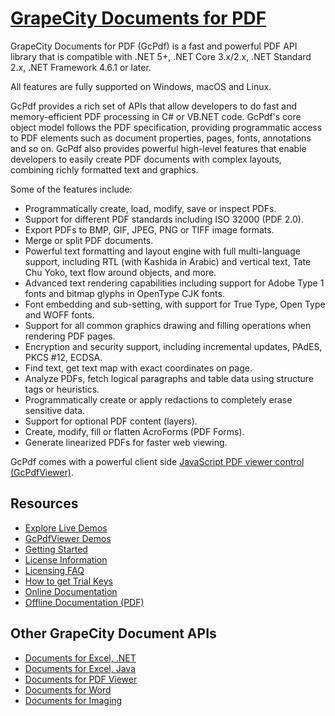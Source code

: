 # [GrapeCity Documents for PDF](https://www.grapecity.com/documents-api-pdf)

GrapeCity Documents for PDF (GcPdf) is a fast and powerful PDF API library
that is compatible with .NET 5+, .NET Core 3.x/2.x, .NET Standard 2.x,
.NET Framework 4.6.1 or later.

All features are fully supported on Windows, macOS and Linux.

GcPdf provides a rich set of APIs that allow developers to do fast and memory-efficient
PDF processing in C# or VB.NET code.
GcPdf's core object model follows the PDF specification, providing programmatic access
to PDF elements such as document properties, pages, fonts, annotations and so on.
GcPdf also provides powerful high-level features that enable developers
to easily create PDF documents with complex layouts, combining richly formatted text
and graphics.

Some of the features include:

- Programmatically create, load, modify, save or inspect PDFs.
- Support for different PDF standards including ISO 32000 (PDF 2.0).
- Export PDFs to BMP, GIF, JPEG, PNG or TIFF image formats.
- Merge or split PDF documents.
- Powerful text formatting and layout engine with full multi-language support, including RTL (with Kashida in Arabic) and vertical text, Tate Chu Yoko, text flow around objects, and more.
- Advanced text rendering capabilities including support for Adobe Type 1 fonts and bitmap glyphs in OpenType CJK fonts.
- Font embedding and sub-setting, with support for True Type, Open Type and WOFF fonts.
- Support for all common graphics drawing and filling operations when rendering PDF pages.
- Encryption and security support, including incremental updates, PAdES, PKCS #12, ECDSA.
- Find text, get text map with exact coordinates on page.
- Analyze PDFs, fetch logical paragraphs and table data using structure tags or heuristics.
- Programmatically create or apply redactions to completely erase sensitive data.
- Support for optional PDF content (layers).
- Create, modify, fill or flatten AcroForms (PDF Forms).
- Generate linearized PDFs for faster web viewing.

GcPdf comes with a powerful client side [JavaScript PDF viewer control (GcPdfViewer)](https://www.npmjs.com/package/@grapecity/gcpdfviewer).

## Resources

- [Explore Live Demos](https://www.grapecity.com/documents-api-pdf/demos)
- [GcPdfViewer Demos](https://www.grapecity.com/documents-api-pdfviewer/demos/)
- [Getting Started](https://www.grapecity.com/documents-api-pdf/docs/online/GettingStarted.html)
- [License Information](https://www.grapecity.com/documents-api-pdf/docs/online/licenseinfo.html)
- [Licensing FAQ](https://www.grapecity.com/licensing/documents-api)
- [How to get Trial Keys](https://www.grapecity.com/documents-api-pdf/docs/online/licenseinfo.html)
- [Online Documentation](https://www.grapecity.com/documents-api-pdf/docs/online/overview.html)
- [Offline Documentation (PDF)](https://www.grapecity.com/documents-api-pdf/docs/offlinehelp.pdf)

## Other GrapeCity Document APIs

- [Documents for Excel, .NET](https://www.grapecity.com/documents-api-excel)
- [Documents for Excel, Java](https://www.grapecity.com/documents-api-excel-java)
- [Documents for PDF Viewer](https://www.grapecity.com/documents-api-pdf/javascript-pdf-viewer)
- [Documents for Word](https://www.grapecity.com/documents-api-word)
- [Documents for Imaging](https://www.grapecity.com/documents-api-imaging)

